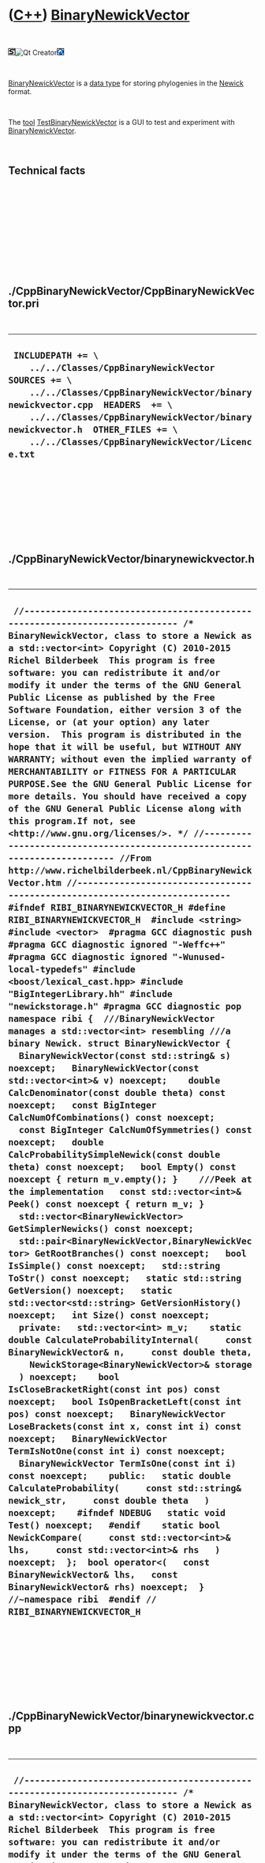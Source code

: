 



 

 

 

 

 

([C++](Cpp.htm)) [BinaryNewickVector](CppBinaryNewickVector.htm)
================================================================

 

![STL](PicStl.png)![Qt
Creator](PicQtCreator.png)![Lubuntu](PicLubuntu.png)

 

[BinaryNewickVector](CppBinaryNewickVector.htm) is a [data
type](CppDataType.htm) for storing phylogenies in the
[Newick](CppNewick.htm) format.

 

The [tool](Tools.htm)
[TestBinaryNewickVector](ToolTestBinaryNewickVector.htm) is a GUI to
test and experiment with
[BinaryNewickVector](CppBinaryNewickVector.htm).

 

Technical facts
---------------

 

 

 

 

 

 

./CppBinaryNewickVector/CppBinaryNewickVector.pri
-------------------------------------------------

 

  --------------------------------------------------------------------------------------------------------------------------------------------------------------------------------------------------------------------------------------------------------------------------------------------
  ` INCLUDEPATH += \     ../../Classes/CppBinaryNewickVector  SOURCES += \     ../../Classes/CppBinaryNewickVector/binarynewickvector.cpp  HEADERS  += \     ../../Classes/CppBinaryNewickVector/binarynewickvector.h  OTHER_FILES += \     ../../Classes/CppBinaryNewickVector/Licence.txt`
  --------------------------------------------------------------------------------------------------------------------------------------------------------------------------------------------------------------------------------------------------------------------------------------------

 

 

 

 

 

./CppBinaryNewickVector/binarynewickvector.h
--------------------------------------------

 

  ----------------------------------------------------------------------------------------------------------------------------------------------------------------------------------------------------------------------------------------------------------------------------------------------------------------------------------------------------------------------------------------------------------------------------------------------------------------------------------------------------------------------------------------------------------------------------------------------------------------------------------------------------------------------------------------------------------------------------------------------------------------------------------------------------------------------------------------------------------------------------------------------------------------------------------------------------------------------------------------------------------------------------------------------------------------------------------------------------------------------------------------------------------------------------------------------------------------------------------------------------------------------------------------------------------------------------------------------------------------------------------------------------------------------------------------------------------------------------------------------------------------------------------------------------------------------------------------------------------------------------------------------------------------------------------------------------------------------------------------------------------------------------------------------------------------------------------------------------------------------------------------------------------------------------------------------------------------------------------------------------------------------------------------------------------------------------------------------------------------------------------------------------------------------------------------------------------------------------------------------------------------------------------------------------------------------------------------------------------------------------------------------------------------------------------------------------------------------------------------------------------------------------------------------------------------------------------------------------------------------------------------------------------------------------------------------------------------------------------------------------------------------------------------------------------------------------------------------------------------------------------------------------------------------------------------------------------------------------------------------------------------------------------------------------------------------------------------------------------------------------------------------------------------------------------------------------------------------------------------------------------------------------------------------------------------------------------------------------------------------------------------------------------------------------------------------------------------------------
  ` //--------------------------------------------------------------------------- /* BinaryNewickVector, class to store a Newick as a std::vector<int> Copyright (C) 2010-2015 Richel Bilderbeek  This program is free software: you can redistribute it and/or modify it under the terms of the GNU General Public License as published by the Free Software Foundation, either version 3 of the License, or (at your option) any later version.  This program is distributed in the hope that it will be useful, but WITHOUT ANY WARRANTY; without even the implied warranty of MERCHANTABILITY or FITNESS FOR A PARTICULAR PURPOSE.See the GNU General Public License for more details. You should have received a copy of the GNU General Public License along with this program.If not, see <http://www.gnu.org/licenses/>. */ //--------------------------------------------------------------------------- //From http://www.richelbilderbeek.nl/CppBinaryNewickVector.htm //--------------------------------------------------------------------------- #ifndef RIBI_BINARYNEWICKVECTOR_H #define RIBI_BINARYNEWICKVECTOR_H  #include <string> #include <vector>  #pragma GCC diagnostic push #pragma GCC diagnostic ignored "-Weffc++" #pragma GCC diagnostic ignored "-Wunused-local-typedefs" #include <boost/lexical_cast.hpp> #include "BigIntegerLibrary.hh" #include "newickstorage.h" #pragma GCC diagnostic pop  namespace ribi {  ///BinaryNewickVector manages a std::vector<int> resembling ///a binary Newick. struct BinaryNewickVector {   BinaryNewickVector(const std::string& s) noexcept;   BinaryNewickVector(const std::vector<int>& v) noexcept;    double CalcDenominator(const double theta) const noexcept;   const BigInteger CalcNumOfCombinations() const noexcept;   const BigInteger CalcNumOfSymmetries() const noexcept;   double CalcProbabilitySimpleNewick(const double theta) const noexcept;   bool Empty() const noexcept { return m_v.empty(); }    ///Peek at the implementation   const std::vector<int>& Peek() const noexcept { return m_v; }   std::vector<BinaryNewickVector> GetSimplerNewicks() const noexcept;   std::pair<BinaryNewickVector,BinaryNewickVector> GetRootBranches() const noexcept;   bool IsSimple() const noexcept;   std::string ToStr() const noexcept;   static std::string GetVersion() noexcept;   static std::vector<std::string> GetVersionHistory() noexcept;   int Size() const noexcept;     private:   std::vector<int> m_v;    static double CalculateProbabilityInternal(     const BinaryNewickVector& n,     const double theta,     NewickStorage<BinaryNewickVector>& storage   ) noexcept;    bool IsCloseBracketRight(const int pos) const noexcept;   bool IsOpenBracketLeft(const int pos) const noexcept;   BinaryNewickVector LoseBrackets(const int x, const int i) const noexcept;   BinaryNewickVector TermIsNotOne(const int i) const noexcept;   BinaryNewickVector TermIsOne(const int i) const noexcept;    public:   static double CalculateProbability(     const std::string& newick_str,     const double theta   ) noexcept;    #ifndef NDEBUG   static void Test() noexcept;   #endif    static bool NewickCompare(     const std::vector<int>& lhs,     const std::vector<int>& rhs   ) noexcept;  };  bool operator<(   const BinaryNewickVector& lhs,   const BinaryNewickVector& rhs) noexcept;  } //~namespace ribi  #endif // RIBI_BINARYNEWICKVECTOR_H`
  ----------------------------------------------------------------------------------------------------------------------------------------------------------------------------------------------------------------------------------------------------------------------------------------------------------------------------------------------------------------------------------------------------------------------------------------------------------------------------------------------------------------------------------------------------------------------------------------------------------------------------------------------------------------------------------------------------------------------------------------------------------------------------------------------------------------------------------------------------------------------------------------------------------------------------------------------------------------------------------------------------------------------------------------------------------------------------------------------------------------------------------------------------------------------------------------------------------------------------------------------------------------------------------------------------------------------------------------------------------------------------------------------------------------------------------------------------------------------------------------------------------------------------------------------------------------------------------------------------------------------------------------------------------------------------------------------------------------------------------------------------------------------------------------------------------------------------------------------------------------------------------------------------------------------------------------------------------------------------------------------------------------------------------------------------------------------------------------------------------------------------------------------------------------------------------------------------------------------------------------------------------------------------------------------------------------------------------------------------------------------------------------------------------------------------------------------------------------------------------------------------------------------------------------------------------------------------------------------------------------------------------------------------------------------------------------------------------------------------------------------------------------------------------------------------------------------------------------------------------------------------------------------------------------------------------------------------------------------------------------------------------------------------------------------------------------------------------------------------------------------------------------------------------------------------------------------------------------------------------------------------------------------------------------------------------------------------------------------------------------------------------------------------------------------------------------------------------------------------

 

 

 

 

 

./CppBinaryNewickVector/binarynewickvector.cpp
----------------------------------------------

 

  ------------------------------------------------------------------------------------------------------------------------------------------------------------------------------------------------------------------------------------------------------------------------------------------------------------------------------------------------------------------------------------------------------------------------------------------------------------------------------------------------------------------------------------------------------------------------------------------------------------------------------------------------------------------------------------------------------------------------------------------------------------------------------------------------------------------------------------------------------------------------------------------------------------------------------------------------------------------------------------------------------------------------------------------------------------------------------------------------------------------------------------------------------------------------------------------------------------------------------------------------------------------------------------------------------------------------------------------------------------------------------------------------------------------------------------------------------------------------------------------------------------------------------------------------------------------------------------------------------------------------------------------------------------------------------------------------------------------------------------------------------------------------------------------------------------------------------------------------------------------------------------------------------------------------------------------------------------------------------------------------------------------------------------------------------------------------------------------------------------------------------------------------------------------------------------------------------------------------------------------------------------------------------------------------------------------------------------------------------------------------------------------------------------------------------------------------------------------------------------------------------------------------------------------------------------------------------------------------------------------------------------------------------------------------------------------------------------------------------------------------------------------------------------------------------------------------------------------------------------------------------------------------------------------------------------------------------------------------------------------------------------------------------------------------------------------------------------------------------------------------------------------------------------------------------------------------------------------------------------------------------------------------------------------------------------------------------------------------------------------------------------------------------------------------------------------------------------------------------------------------------------------------------------------------------------------------------------------------------------------------------------------------------------------------------------------------------------------------------------------------------------------------------------------------------------------------------------------------------------------------------------------------------------------------------------------------------------------------------------------------------------------------------------------------------------------------------------------------------------------------------------------------------------------------------------------------------------------------------------------------------------------------------------------------------------------------------------------------------------------------------------------------------------------------------------------------------------------------------------------------------------------------------------------------------------------------------------------------------------------------------------------------------------------------------------------------------------------------------------------------------------------------------------------------------------------------------------------------------------------------------------------------------------------------------------------------------------------------------------------------------------------------------------------------------------------------------------------------------------------------------------------------------------------------------------------------------------------------------------------------------------------------------------------------------------------------------------------------------------------------------------------------------------------------------------------------------------------------------------------------------------------------------------------------------------------------------------------------------------------------------------------------------------------------------------------------------------------------------------------------------------------------------------------------------------------------------------------------------------------------------------------------------------------------------------------------------------------------------------------------------------------------------------------------------------------------------------------------------------------------------------------------------------------------------------------------------------------------------------------------------------------------------------------------------------------------------------------------------------------------------------------------------------------------------------------------------------------------------------------------------------------------------------------------------------------------------------------------------------------------------------------------------------------------------------------------------------------------------------------------------------------------------------------------------------------------------------------------------------------------------------------------------------------------------------------------------------------------------------------------------------------------------------------------------------------------------------------------------------------------------------------------------------------------------------------------------------------------------------------------------------------------------------------------------------------------------------------------------------------------------------------------------------------------------------------------------------------------------------------------------------------------------------------------------------------------------------------------------------------------------------------------------------------------------------------------------------------------------------------------------------------------------------------------------------------------------------------------------------------------------------------------------------------------------------------------------------------------------------------------------------------------------------------------------------------------------------------------------------------------------------------------------------------------------------------------------------------------------------------------------------------------------------------------------------------------------------------------------------------------------------------------------------------------------------------------------------------------------------------------------------------------------------------------------------------------------------------------------------------------------------------------------------------------------------------------------------------------------------------------------------------------------------------------------------------------------------------------------------------------------------------------------------------------------------------------------------------------------------------------------------------------------------------------------------------------------------------------------------------------------------------------------------------------------------------------------------------------------------------------------------------------------------------------------------------------------------------------------------------------------------------------------------------------------------------------------------------------------------------------------------------------------------------------------------------------------------------------------------------------------------------------------------------------------------------------------------------------------------------------------------------------------------------------------------------------------------------------------------------------------------------------------------------------------------------------------------------------------------------------------------------------------------------------------------------------------------------------------------------------------------------------------------------------------------------------------------------------------------------------------------------------------------------------------------------------------------------------------------------------------------------------------------------------------------------------------------------------------------------------------------------------------------------------------------------------------------------------------------------------------------------------------------------------------------------------------------------------------------------------------------------------------------------------------------------------------------------------------------------------------------------------------------------------------------------------------------------------------------------------------------------------------------------------------------------------------------------------------------------------------------------------------------------------------------------------------------------------------------------------------------------------------------------------------------------------------------------------------------------------------------------------------------------------------------------------------------------------------------------------------------------------------------------------------------------------------------------------------------------------------------------------------------------------------------------------------------------------------------------------------------------------------------------------------------------------------------------------------------------------------------------------------------------------------------------------------------------------------------------------------------------------------------------------------------------------------------------------------------------------------------------------------------------------------------------------------------------------------------------------------------------------------------------------------------------------------------------------------------------------------------------------------------------------------------------------------------------------------------------------------------------------------------------------------------------------------------------------------------------------------------------------------------------------------------------------------------------------------------------------------------------------------------------------------------------------------------------------------------------------------------------------------------------------------------------------------------------------------------------------------------------------------------------------------------------------------------------------------------------------------------------------------------------------------------------------------------------------------------------------------------------------------------------------------------------------------------------------------------------------------------------------------------------------------------------------------------------------------------------------------------------------------------------------------------------------------------------------------------------------------------------------------------------------------------------------------------------------------------------------------------------------------------------------------------------------------------------------------------------------------------------------------------------------------------------------------------------------------------------------------------------------------------------------------------------------------------------------------------------------------------------------------------------------------------------------------------------------------------------------------------------------------------------------------------------------------------------------------------------------------------------------------------------------------------------------------------------------------------------------------------------------------------------------------------------------------------------------------------------------------------------------------------------------------------------------------------------------------------------------------------------------------------------------------------------------------------------------------------------------------------------------------------------------------------------------------------------------------------------------------------------------------------------------------------------------------------------------------------------------------------------------------------------------------------------------------------------------------------------------------------------------------------------------------------------------------------------------------------------------------------------------------------------------------------------------------------------------------------------------------------------------------------------------------------------------------------------------------------------------------------------------------------------------------------------------------------------------------------------------------------------------------------------------------------------------------------------------------------------------------------------------------------------------------------------------------------------------------------------------------------------------------------------------------------------------------------------------------------------------------------------------------------------------------------------------------------------------------------------------------------------------------------------------------------------------------------------------------------------------------------------------------------------------------------------------------
  ` //--------------------------------------------------------------------------- /* BinaryNewickVector, class to store a Newick as a std::vector<int> Copyright (C) 2010-2015 Richel Bilderbeek  This program is free software: you can redistribute it and/or modify it under the terms of the GNU General Public License as published by the Free Software Foundation, either version 3 of the License, or (at your option) any later version.  This program is distributed in the hope that it will be useful, but WITHOUT ANY WARRANTY; without even the implied warranty of MERCHANTABILITY or FITNESS FOR A PARTICULAR PURPOSE.See the GNU General Public License for more details. You should have received a copy of the GNU General Public License along with this program.If not, see <http://www.gnu.org/licenses/>. */ //--------------------------------------------------------------------------- //From http://www.richelbilderbeek.nl/CppBinaryNewickVector.htm //--------------------------------------------------------------------------- #pragma GCC diagnostic push #pragma GCC diagnostic ignored "-Weffc++" #pragma GCC diagnostic ignored "-Wunused-local-typedefs" #pragma GCC diagnostic ignored "-Wunused-but-set-parameter" #include "binarynewickvector.h"  #include <algorithm> #include <cassert> #include <deque> #include <iostream> #include <functional> #include <map> #include <numeric> #include <stdexcept> #include <string> #include <sstream> #include <vector>  #include <boost/numeric/conversion/cast.hpp>  #include <boost/lexical_cast.hpp>  #include "BigIntegerLibrary.hh" #include "testtimer.h" #include "newick.h"  #pragma GCC diagnostic pop  ribi::BinaryNewickVector::BinaryNewickVector(const std::string& s) noexcept   : m_v{Newick().StringToNewick(s)} {   #ifndef NDEBUG   Test();   #endif    assert(Newick().IsUnaryNewick(Newick().StringToNewick(s))       || Newick().IsBinaryNewick(Newick().StringToNewick(s)));    //Can I add these as well?   //assert(Newick().IsUnaryNewick(m_v) || Newick().IsBinaryNewick(m_v));   //assert(m_v.empty() || Newick::IsNewick(m_v)); }  ribi::BinaryNewickVector::BinaryNewickVector(const std::vector<int>& v) noexcept   : m_v{v} {   #ifndef NDEBUG   Test();   #endif    assert(Newick().IsUnaryNewick(m_v) || Newick().IsBinaryNewick(m_v));   assert(m_v.empty() || Newick().IsNewick(m_v)); }  double ribi::BinaryNewickVector::CalcDenominator(const double theta) const noexcept {   return Newick().CalcDenominator(Peek(),theta); }  const BigInteger ribi::BinaryNewickVector::CalcNumOfCombinations() const noexcept {   assert(Newick().IsNewick(m_v));   return Newick().CalcNumOfCombinationsBinary(m_v); }  const BigInteger ribi::BinaryNewickVector::CalcNumOfSymmetries() const noexcept {   assert(Newick().IsNewick(m_v));   return Newick().CalcNumOfSymmetriesBinary(m_v); }  double ribi::BinaryNewickVector::CalcProbabilitySimpleNewick(const double theta) const noexcept {   assert(Newick().IsSimple(m_v));   assert(theta > 0.0);   return Newick().CalcProbabilitySimpleNewick(m_v,theta); }  double ribi::BinaryNewickVector::CalculateProbability(   const std::string& newick_str,   const double theta ) noexcept {   assert(Newick().IsNewick(newick_str));   assert(Newick().IsUnaryNewick(Newick().StringToNewick(newick_str))       || Newick().IsBinaryNewick(Newick().StringToNewick(newick_str)));   assert(theta > 0.0);   BinaryNewickVector newick(newick_str);   NewickStorage<BinaryNewickVector> storage(newick);   return CalculateProbabilityInternal(     newick,     theta,     storage);  }  double ribi::BinaryNewickVector::CalculateProbabilityInternal(   const BinaryNewickVector& n,   const double theta,   NewickStorage<BinaryNewickVector>& storage) noexcept {   //#define DEBUG_BINARYNEWICKVECTOR_CALCULATEPROBABILITYINTERNAL   while(1)   {     try     {       //Is n already known?       {         const double p = storage.Find(n);         if (p!=0.0)         {           return p;         }       }        //Check for simple phylogeny       if (n.IsSimple())       {         const double p = n.CalcProbabilitySimpleNewick(theta);         storage.Store(n,p);         return p;       }       //Complex       //Generate other Newicks and their coefficients       std::vector<double> coefficients;       std::vector<BinaryNewickVector> newicks;       {         const double d = n.CalcDenominator(theta);         #ifdef DEBUG_BINARYNEWICKVECTOR_CALCULATEPROBABILITYINTERNAL         TRACE("Denominator for "           + n.ToStr()           + " = "           + boost::lexical_cast<std::string>(d));         #endif         typedef std::pair<std::vector<int>,int> NewickFrequencyPair;         const std::vector<NewickFrequencyPair> newick_freqs           = Newick().GetSimplerNewicksFrequencyPairs(n.Peek());         for(const NewickFrequencyPair& p: newick_freqs)         {           const int frequency = p.second;           assert(frequency > 0);           if (frequency == 1)           {             newicks.push_back(p.first);             coefficients.push_back(theta / d);           }           else           {             const double f_d = static_cast<double>(frequency);             newicks.push_back(p.first);             coefficients.push_back( (f_d*(f_d-1.0)) / d);           }           #ifdef DEBUG_BINARYNEWICKVECTOR_CALCULATEPROBABILITYINTERNAL           TRACE("BinaryNewickVector "             + Newick::NewickToString(p.first)             + " has coefficient "             + boost::lexical_cast<std::string>(coefficients.back())             + '\n';          #endif         }       }       //Ask help about these new Newicks       {         const int sz = newicks.size();         assert(newicks.size() == coefficients.size() );         double p = 0.0;         for (int i=0; i!=sz; ++i)         {           //Recursive function call           p+=(coefficients[i] * CalculateProbabilityInternal(newicks[i],theta,storage));         }         storage.Store(n,p);         return p;       }     }     catch (std::bad_alloc& e)     {       storage.CleanUp();       std::cerr << "std::bad_alloc\n";     }     catch (std::exception& e)     {       storage.CleanUp();       std::cerr << "std::exception";     }     catch (...)     {       storage.CleanUp();       std::cerr << "Unknown exception\n";     }   } }  std::vector<ribi::BinaryNewickVector> ribi::BinaryNewickVector::GetSimplerNewicks() const noexcept {   assert(Newick().IsNewick(m_v));   const std::vector<std::vector<int> > v = Newick().GetSimplerBinaryNewicks(m_v);   std::vector<BinaryNewickVector> w(std::begin(v),std::end(v));   return w; }  std::pair<ribi::BinaryNewickVector,ribi::BinaryNewickVector>   ribi::BinaryNewickVector::GetRootBranches() const noexcept {   assert(Newick().IsNewick(m_v));   std::pair<std::vector<int>,std::vector<int> > p     = Newick().GetRootBranchesBinary(m_v);   return p; }  std::string ribi::BinaryNewickVector::GetVersion() noexcept {   return "3.1"; }  std::vector<std::string> ribi::BinaryNewickVector::GetVersionHistory() noexcept {   return {     "2009-06-01: Version 1.0: Initial version",     "2010-08-10: Version 1.1: Major architectural revision",     "2011-02-20: Version 1.2: Removed helper functions from global namespace",     "2011-02-22: Version 2.0: Changed file management",     "2011-03-01: Version 3.0: major rewrite of algorithms",     "2011-04-08: Version 3.1: fixed error forgiven by G++, but fatal for i686-pc-mingw32-qmake"   }; }   bool ribi::BinaryNewickVector::IsCloseBracketRight(const int pos) const noexcept {   const int sz = m_v.size();    assert(pos >= 0);   assert(pos < sz);   assert(m_v[pos]==1);    for (int i=pos+1; i!=sz; ++i) //+1 because v[pos]==1   {     const int x = m_v[i];     if (x == Newick::bracket_close) return true;     if (x == Newick::bracket_open) return false;   }   //There will always be a final closing bracket at the right   // that is not stored in a SortedBinaryNewickVector's std::vector   return true; }  bool ribi::BinaryNewickVector::IsOpenBracketLeft(const int pos) const noexcept {   assert(pos >= 0);   assert(pos < static_cast<int>(m_v.size()));   assert(m_v[pos]==1);    for (int i=pos-1; i!=-1; --i) //-1, because v[pos]==1   {     const int x = m_v[i];     if (x == Newick::bracket_open) return true;     if (x == Newick::bracket_close) return false;   }   //There will always be a trailing opening bracket at the left   // that is not stored in a SortedBinaryNewickVector's std::vector   return true; }  bool ribi::BinaryNewickVector::IsSimple() const noexcept {   return Newick().IsSimple(m_v); }  //void ribi::BinaryNewickVector::SetTheta(const double theta) //{ //  assert(theta > 0.0); //  m_theta = theta; //}  //Does the following conversions: // (5,(5,1)) -> (5,6) // (4,(5,1)) -> (4,6) // (4,(3,1)) -> (4,4) // (4,(1,1)) -> (4,2) // string_pos points at an index in the string current.newick after the '1' // For example, for (4,(3,1)) the string_pos equals 7 // num is the other value between brackets // For example, for (4,(3,1)) num will equal 3 // (5,(5,1)) -> (5,6) // -> sz = 9 // -> bracket_open_pos  = 3 // -> bracket_close_pos = 7 // -> sz_loss = 4 = 7 - 3 = bracket_close_pos - bracket_open_pos // -> new_sz = 5 ribi::BinaryNewickVector ribi::BinaryNewickVector::LoseBrackets(const int x, const int i) const noexcept {   assert(i >= 0);   assert(i < Size());   assert(m_v[i] == 1);   assert(x>0);   std::vector<int> v_copy = m_v;    const int bracket_open_pos     = Newick().FindPosBefore(m_v,ribi::Newick::bracket_open,i);   assert(bracket_open_pos > -1);   const int bracket_close_pos     = Newick().FindPosAfter(m_v,Newick::bracket_close,i);   assert(bracket_close_pos < Size());   const int sz = Size();   const int sz_lose = bracket_close_pos - bracket_open_pos;   const int sz_new = sz - sz_lose;   v_copy[bracket_open_pos] = x+1;   const std::vector<int>::iterator begin_iter(&v_copy[bracket_close_pos+1]);   const std::vector<int>::iterator output_iter(&v_copy[bracket_open_pos+1]);   std::copy(begin_iter,v_copy.end(),output_iter);   v_copy.resize(sz_new);    return BinaryNewickVector(v_copy); }  bool ribi::BinaryNewickVector::NewickCompare(   const std::vector<int>& lhs,   const std::vector<int>& rhs) noexcept {   const int l_sz = lhs.size();   const int r_sz = rhs.size();   if (l_sz < r_sz) return true;   if (l_sz > r_sz) return false;    typedef std::vector<int>::const_iterator Iter;   Iter lhs_iter = lhs.begin();   const Iter lhs_end = lhs.end();   Iter rhs_iter = rhs.begin();    for ( ; lhs_iter != lhs_end; ++lhs_iter, ++rhs_iter)   {     const int x_l = *lhs_iter;     const int x_r = *rhs_iter;     if (x_l < x_r) return true;     if (x_l > x_r) return false;   }   return false; }  int ribi::BinaryNewickVector::Size() const noexcept {   return boost::numeric_cast<int>(m_v.size()); }  ribi::BinaryNewickVector ribi::BinaryNewickVector::TermIsNotOne(const int i) const noexcept {   assert(m_v[i]>1);   std::vector<int> v(m_v);   --v[i];   return BinaryNewickVector(v); }  //TermIsOne is called whenever a '1' is found in a newick structure //string_pos has the index of the character after this '1' // (when a string has multiple 1's, TermIsOne is called for each '1', //  with each time a different string_pos) //If this '1' is between two brackets, with one other number, //  these two numbers are added and the brackets are removed //If this '1' is not between two brackets, //  the newick string returned is empty //Conversion examples // (3,(15,1)), string_pos 8 -> (3,16) //         ^   EXIT1 // (2,(23,1)), string_pos 8 -> (2,24) //         ^   EXIT1 // (1,(20,5)), string_pos 2 -> [empty] //   ^         EXIT-2 // (1,(1,1)), string_pos 2 -> [empty] //   ^         EXIT-2 // (1,(1,1)), string_pos 5 -> (1,2) //      ^      EXIT-2 // (1,(1,1)), string_pos 7 -> (1,2) //        ^    EXIT-1 // ((1,2,3),3), string_pos 3 -> (3,3) //Might be incorrect: algorithm holds for two numbers between brackets //    ^ ribi::BinaryNewickVector ribi::BinaryNewickVector::TermIsOne(const int i) const noexcept {   const int sz = m_v.size();    //assert(new_newick.empty());   assert(i < sz);   assert(m_v[i] == 1); //Must be a 1    const bool open_bracket_left     = IsOpenBracketLeft(i);   const bool close_bracket_right     = IsCloseBracketRight(i);    if (open_bracket_left == true     && close_bracket_right == true)   {     //Find other_value     int other_value = 0;     //If adjecent to the left is a comma     // and subsequently a value,     if (i > 0       && m_v[i-1]  > 0)     {       other_value = m_v[i-1];     }     else if (i + 1 < sz       && m_v[i+1]  > 0)     {       other_value = m_v[i+1];     }      assert(other_value >= 1);     return LoseBrackets(other_value,i);   }    //Return an empty SortedBinaryNewickVector   return BinaryNewickVector(std::vector<int>()); }   #ifndef NDEBUG void ribi::BinaryNewickVector::Test() noexcept {   {     static bool is_tested{false};     if (is_tested) return;     is_tested = true;   }   {     Newick();   }   const TestTimer test_timer(__func__,__FILE__,1.0);   const bool verbose{false};    //Check that well-formed Newicks are confirmed valid   {     const auto v = Newick().CreateValidNewicks();     for(const auto& s: v)     {       if (verbose) { TRACE("I must be accepted: " + s); }       //Check if valid newicks (as std::string) are marked as valid       try       {         Newick().CheckNewick(s);       }       catch (std::exception& e)       {         std::cerr << "(" << __FILE__ << "," << __LINE__ << ") "           << s << ": " << e.what() << '\n';       }       //Check if valid newicks (as std::vector) are marked as valid       try       {         const std::vector<int> n = Newick().StringToNewick(s);         Newick().CheckNewick(n);         assert(Newick().IsNewick(n));       }       catch (std::exception& e)       {         std::cerr << s           << " (converted to std::vector<int>): "           << e.what();       }       //Check std::string conversion (from BinaryNewickVector(std::string))       if ( !Newick().IsUnaryNewick(Newick().StringToNewick(s))         && !Newick().IsBinaryNewick(Newick().StringToNewick(s)))       {         continue;       }       try       {         BinaryNewickVector temp(s);         assert(s == temp.ToStr());       }       catch (std::exception& e)       {         std::cerr << s           << " (BinaryNewickVector from std::string): "           << e.what();       }       //Check std::string conversion (from BinaryNewickVector(std::vector<int>))       try       {         const std::vector<int> n = Newick().StringToNewick(s);         BinaryNewickVector temp(n);         assert(s == temp.ToStr());       }       catch (std::exception& e)       {         std::cerr << s           << " (BinaryNewickVector from std::vector<int>): "           << e.what();       }       assert(Newick().IsNewick(s));       //Check the simpler Newicks       {         const std::vector<std::vector<int> > simpler           = Newick().GetSimplerBinaryNewicks(             Newick().StringToNewick(s));         for(const std::vector<int> simple: simpler)         {           assert(Newick().IsNewick(simple));           Newick().CheckNewick(simple);         }       }       //Check the branches, only of binary Newicks       if (Newick().IsBinaryNewick(Newick().StringToNewick(s)))       {         const std::pair<std::vector<int>,std::vector<int> > b             = Newick().GetRootBranchesBinary(Newick().StringToNewick(s));         assert(Newick().IsNewick(b.first));         assert(Newick().IsNewick(b.second));       }     }   } } #endif  std::string ribi::BinaryNewickVector::ToStr() const noexcept {   assert(Newick().IsNewick(m_v));   return Newick().NewickToString(m_v); }  bool ribi::operator<(const BinaryNewickVector& lhs, const BinaryNewickVector& rhs) noexcept {   return ribi::BinaryNewickVector::NewickCompare(lhs.Peek(),rhs.Peek()); }`
  ------------------------------------------------------------------------------------------------------------------------------------------------------------------------------------------------------------------------------------------------------------------------------------------------------------------------------------------------------------------------------------------------------------------------------------------------------------------------------------------------------------------------------------------------------------------------------------------------------------------------------------------------------------------------------------------------------------------------------------------------------------------------------------------------------------------------------------------------------------------------------------------------------------------------------------------------------------------------------------------------------------------------------------------------------------------------------------------------------------------------------------------------------------------------------------------------------------------------------------------------------------------------------------------------------------------------------------------------------------------------------------------------------------------------------------------------------------------------------------------------------------------------------------------------------------------------------------------------------------------------------------------------------------------------------------------------------------------------------------------------------------------------------------------------------------------------------------------------------------------------------------------------------------------------------------------------------------------------------------------------------------------------------------------------------------------------------------------------------------------------------------------------------------------------------------------------------------------------------------------------------------------------------------------------------------------------------------------------------------------------------------------------------------------------------------------------------------------------------------------------------------------------------------------------------------------------------------------------------------------------------------------------------------------------------------------------------------------------------------------------------------------------------------------------------------------------------------------------------------------------------------------------------------------------------------------------------------------------------------------------------------------------------------------------------------------------------------------------------------------------------------------------------------------------------------------------------------------------------------------------------------------------------------------------------------------------------------------------------------------------------------------------------------------------------------------------------------------------------------------------------------------------------------------------------------------------------------------------------------------------------------------------------------------------------------------------------------------------------------------------------------------------------------------------------------------------------------------------------------------------------------------------------------------------------------------------------------------------------------------------------------------------------------------------------------------------------------------------------------------------------------------------------------------------------------------------------------------------------------------------------------------------------------------------------------------------------------------------------------------------------------------------------------------------------------------------------------------------------------------------------------------------------------------------------------------------------------------------------------------------------------------------------------------------------------------------------------------------------------------------------------------------------------------------------------------------------------------------------------------------------------------------------------------------------------------------------------------------------------------------------------------------------------------------------------------------------------------------------------------------------------------------------------------------------------------------------------------------------------------------------------------------------------------------------------------------------------------------------------------------------------------------------------------------------------------------------------------------------------------------------------------------------------------------------------------------------------------------------------------------------------------------------------------------------------------------------------------------------------------------------------------------------------------------------------------------------------------------------------------------------------------------------------------------------------------------------------------------------------------------------------------------------------------------------------------------------------------------------------------------------------------------------------------------------------------------------------------------------------------------------------------------------------------------------------------------------------------------------------------------------------------------------------------------------------------------------------------------------------------------------------------------------------------------------------------------------------------------------------------------------------------------------------------------------------------------------------------------------------------------------------------------------------------------------------------------------------------------------------------------------------------------------------------------------------------------------------------------------------------------------------------------------------------------------------------------------------------------------------------------------------------------------------------------------------------------------------------------------------------------------------------------------------------------------------------------------------------------------------------------------------------------------------------------------------------------------------------------------------------------------------------------------------------------------------------------------------------------------------------------------------------------------------------------------------------------------------------------------------------------------------------------------------------------------------------------------------------------------------------------------------------------------------------------------------------------------------------------------------------------------------------------------------------------------------------------------------------------------------------------------------------------------------------------------------------------------------------------------------------------------------------------------------------------------------------------------------------------------------------------------------------------------------------------------------------------------------------------------------------------------------------------------------------------------------------------------------------------------------------------------------------------------------------------------------------------------------------------------------------------------------------------------------------------------------------------------------------------------------------------------------------------------------------------------------------------------------------------------------------------------------------------------------------------------------------------------------------------------------------------------------------------------------------------------------------------------------------------------------------------------------------------------------------------------------------------------------------------------------------------------------------------------------------------------------------------------------------------------------------------------------------------------------------------------------------------------------------------------------------------------------------------------------------------------------------------------------------------------------------------------------------------------------------------------------------------------------------------------------------------------------------------------------------------------------------------------------------------------------------------------------------------------------------------------------------------------------------------------------------------------------------------------------------------------------------------------------------------------------------------------------------------------------------------------------------------------------------------------------------------------------------------------------------------------------------------------------------------------------------------------------------------------------------------------------------------------------------------------------------------------------------------------------------------------------------------------------------------------------------------------------------------------------------------------------------------------------------------------------------------------------------------------------------------------------------------------------------------------------------------------------------------------------------------------------------------------------------------------------------------------------------------------------------------------------------------------------------------------------------------------------------------------------------------------------------------------------------------------------------------------------------------------------------------------------------------------------------------------------------------------------------------------------------------------------------------------------------------------------------------------------------------------------------------------------------------------------------------------------------------------------------------------------------------------------------------------------------------------------------------------------------------------------------------------------------------------------------------------------------------------------------------------------------------------------------------------------------------------------------------------------------------------------------------------------------------------------------------------------------------------------------------------------------------------------------------------------------------------------------------------------------------------------------------------------------------------------------------------------------------------------------------------------------------------------------------------------------------------------------------------------------------------------------------------------------------------------------------------------------------------------------------------------------------------------------------------------------------------------------------------------------------------------------------------------------------------------------------------------------------------------------------------------------------------------------------------------------------------------------------------------------------------------------------------------------------------------------------------------------------------------------------------------------------------------------------------------------------------------------------------------------------------------------------------------------------------------------------------------------------------------------------------------------------------------------------------------------------------------------------------------------------------------------------------------------------------------------------------------------------------------------------------------------------------------------------------------------------------------------------------------------------------------------------------------------------------------------------------------------------------------------------------------------------------------------------------------------------------------------------------------------------------------------------------------------------------------------------------------------------------------------------------------------------------------------------------------------------------------------------------------------------------------------------------------------------------------------------------------------------------------------------------------------------------------------------------------------------------------------------------------------------------------------------------------------------------------------------------------------------------------------------------------------------------------------------------------------------------------------------------------------------------------------------------------------------------------------------------------------------------------------------------------------------------------------------------------------------------------------------------------------------------------------------------------------------------------------------------------------------------------------------------------------------------------------------------------------------------------------------------------------------------------------------------------------------------------------------------------------------------------------------------------------------------------------------------------------------------------------------------------------------------------------------------------------------------------------------------------------------------------------------------------------------------------------------------------------------------------------------------------------------------------------------------------------------------------------------------------------------------------------------------------------------------------------------------------------------------------------------------------------------------------------------------------------------------------------------------------------------------------------------------------------------------------------------------------------------------------------------------------------------------------------------------------------------------

 

 

 

 

 





 

[![Valid XHTML 1.0 Strict](valid-xhtml10.png){width="88"
height="31"}](http://validator.w3.org/check?uri=referer)

This page has been created by the [tool](Tools.htm)
[CodeToHtml](ToolCodeToHtml.htm)
